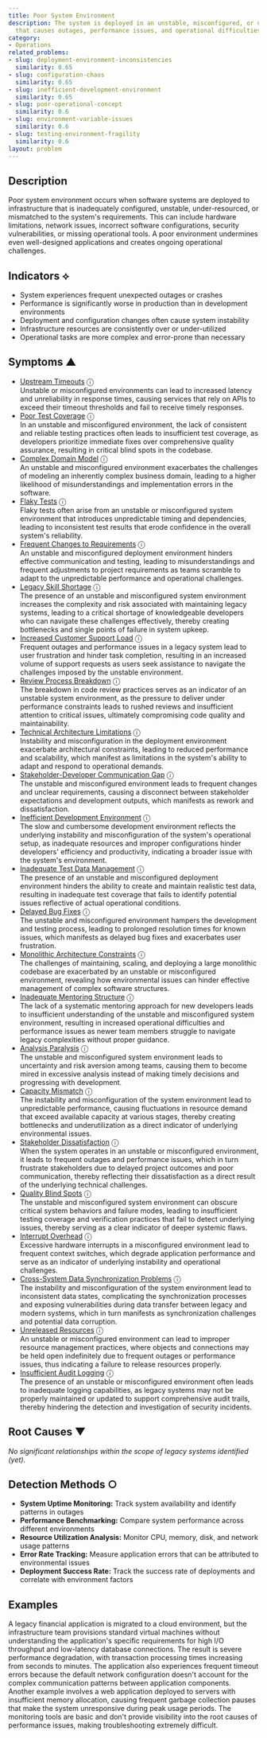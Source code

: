 ```yaml
---
title: Poor System Environment
description: The system is deployed in an unstable, misconfigured, or unsuitable environment
  that causes outages, performance issues, and operational difficulties.
category:
- Operations
related_problems:
- slug: deployment-environment-inconsistencies
  similarity: 0.65
- slug: configuration-chaos
  similarity: 0.65
- slug: inefficient-development-environment
  similarity: 0.65
- slug: poor-operational-concept
  similarity: 0.6
- slug: environment-variable-issues
  similarity: 0.6
- slug: testing-environment-fragility
  similarity: 0.6
layout: problem
---
```


## Description

Poor system environment occurs when software systems are deployed to infrastructure that is inadequately configured, unstable, under-resourced, or mismatched to the system's requirements. This can include hardware limitations, network issues, incorrect software configurations, security vulnerabilities, or missing operational tools. A poor environment undermines even well-designed applications and creates ongoing operational challenges.

## Indicators ⟡

- System experiences frequent unexpected outages or crashes
- Performance is significantly worse in production than in development environments
- Deployment and configuration changes often cause system instability
- Infrastructure resources are consistently over or under-utilized
- Operational tasks are more complex and error-prone than necessary

## Symptoms ▲
- [Upstream Timeouts](upstream-timeouts.md) <span class="info-tooltip" title="Confidence: 0.562, Strength: 0.749">ⓘ</span>
<br/>  Unstable or misconfigured environments can lead to increased latency and unreliability in response times, causing services that rely on APIs to exceed their timeout thresholds and fail to receive timely responses.
- [Poor Test Coverage](poor-test-coverage.md) <span class="info-tooltip" title="Confidence: 0.545, Strength: 0.761">ⓘ</span>
<br/>  In an unstable and misconfigured environment, the lack of consistent and reliable testing practices often leads to insufficient test coverage, as developers prioritize immediate fixes over comprehensive quality assurance, resulting in critical blind spots in the codebase.
- [Complex Domain Model](complex-domain-model.md) <span class="info-tooltip" title="Confidence: 0.531, Strength: 0.735">ⓘ</span>
<br/>  An unstable and misconfigured environment exacerbates the challenges of modeling an inherently complex business domain, leading to a higher likelihood of misunderstandings and implementation errors in the software.
- [Flaky Tests](flaky-tests.md) <span class="info-tooltip" title="Confidence: 0.527, Strength: 0.878">ⓘ</span>
<br/>  Flaky tests often arise from an unstable or misconfigured system environment that introduces unpredictable timing and dependencies, leading to inconsistent test results that erode confidence in the overall system's reliability.
- [Frequent Changes to Requirements](frequent-changes-to-requirements.md) <span class="info-tooltip" title="Confidence: 0.526, Strength: 0.748">ⓘ</span>
<br/>  An unstable and misconfigured deployment environment hinders effective communication and testing, leading to misunderstandings and frequent adjustments to project requirements as teams scramble to adapt to the unpredictable performance and operational challenges.
- [Legacy Skill Shortage](legacy-skill-shortage.md) <span class="info-tooltip" title="Confidence: 0.483, Strength: 0.748">ⓘ</span>
<br/>  The presence of an unstable and misconfigured system environment increases the complexity and risk associated with maintaining legacy systems, leading to a critical shortage of knowledgeable developers who can navigate these challenges effectively, thereby creating bottlenecks and single points of failure in system upkeep.
- [Increased Customer Support Load](increased-customer-support-load.md) <span class="info-tooltip" title="Confidence: 0.437, Strength: 0.759">ⓘ</span>
<br/>  Frequent outages and performance issues in a legacy system lead to user frustration and hinder task completion, resulting in an increased volume of support requests as users seek assistance to navigate the challenges imposed by the unstable environment.
- [Review Process Breakdown](review-process-breakdown.md) <span class="info-tooltip" title="Confidence: 0.432, Strength: 0.759">ⓘ</span>
<br/>  The breakdown in code review practices serves as an indicator of an unstable system environment, as the pressure to deliver under performance constraints leads to rushed reviews and insufficient attention to critical issues, ultimately compromising code quality and maintainability.
- [Technical Architecture Limitations](technical-architecture-limitations.md) <span class="info-tooltip" title="Confidence: 0.373, Strength: 0.778">ⓘ</span>
<br/>  Instability and misconfiguration in the deployment environment exacerbate architectural constraints, leading to reduced performance and scalability, which manifest as limitations in the system's ability to adapt and respond to operational demands.
- [Stakeholder-Developer Communication Gap](stakeholder-developer-communication-gap.md) <span class="info-tooltip" title="Confidence: 0.359, Strength: 0.783">ⓘ</span>
<br/>  The unstable and misconfigured environment leads to frequent changes and unclear requirements, causing a disconnect between stakeholder expectations and development outputs, which manifests as rework and dissatisfaction.
- [Inefficient Development Environment](inefficient-development-environment.md) <span class="info-tooltip" title="Confidence: 0.357, Strength: 0.724">ⓘ</span>
<br/>  The slow and cumbersome development environment reflects the underlying instability and misconfiguration of the system's operational setup, as inadequate resources and improper configurations hinder developers' efficiency and productivity, indicating a broader issue with the system's environment.
- [Inadequate Test Data Management](inadequate-test-data-management.md) <span class="info-tooltip" title="Confidence: 0.346, Strength: 0.781">ⓘ</span>
<br/>  The presence of an unstable and misconfigured deployment environment hinders the ability to create and maintain realistic test data, resulting in inadequate test coverage that fails to identify potential issues reflective of actual operational conditions.
- [Delayed Bug Fixes](delayed-bug-fixes.md) <span class="info-tooltip" title="Confidence: 0.345, Strength: 0.781">ⓘ</span>
<br/>  The unstable and misconfigured environment hampers the development and testing process, leading to prolonged resolution times for known issues, which manifests as delayed bug fixes and exacerbates user frustration.
- [Monolithic Architecture Constraints](monolithic-architecture-constraints.md) <span class="info-tooltip" title="Confidence: 0.343, Strength: 0.719">ⓘ</span>
<br/>  The challenges of maintaining, scaling, and deploying a large monolithic codebase are exacerbated by an unstable or misconfigured environment, revealing how environmental issues can hinder effective management of complex software structures.
- [Inadequate Mentoring Structure](inadequate-mentoring-structure.md) <span class="info-tooltip" title="Confidence: 0.339, Strength: 0.820">ⓘ</span>
<br/>  The lack of a systematic mentoring approach for new developers leads to insufficient understanding of the unstable and misconfigured system environment, resulting in increased operational difficulties and performance issues as newer team members struggle to navigate legacy complexities without proper guidance.
- [Analysis Paralysis](analysis-paralysis.md) <span class="info-tooltip" title="Confidence: 0.339, Strength: 0.764">ⓘ</span>
<br/>  The unstable and misconfigured system environment leads to uncertainty and risk aversion among teams, causing them to become mired in excessive analysis instead of making timely decisions and progressing with development.
- [Capacity Mismatch](capacity-mismatch.md) <span class="info-tooltip" title="Confidence: 0.331, Strength: 0.742">ⓘ</span>
<br/>  The instability and misconfiguration of the system environment lead to unpredictable performance, causing fluctuations in resource demand that exceed available capacity at various stages, thereby creating bottlenecks and underutilization as a direct indicator of underlying environmental issues.
- [Stakeholder Dissatisfaction](stakeholder-dissatisfaction.md) <span class="info-tooltip" title="Confidence: 0.327, Strength: 0.797">ⓘ</span>
<br/>  When the system operates in an unstable or misconfigured environment, it leads to frequent outages and performance issues, which in turn frustrate stakeholders due to delayed project outcomes and poor communication, thereby reflecting their dissatisfaction as a direct result of the underlying technical challenges.
- [Quality Blind Spots](quality-blind-spots.md) <span class="info-tooltip" title="Confidence: 0.326, Strength: 0.710">ⓘ</span>
<br/>  The unstable and misconfigured system environment can obscure critical system behaviors and failure modes, leading to insufficient testing coverage and verification practices that fail to detect underlying issues, thereby serving as a clear indicator of deeper systemic flaws.
- [Interrupt Overhead](interrupt-overhead.md) <span class="info-tooltip" title="Confidence: 0.309, Strength: 0.748">ⓘ</span>
<br/>  Excessive hardware interrupts in a misconfigured environment lead to frequent context switches, which degrade application performance and serve as an indicator of underlying instability and operational challenges.
- [Cross-System Data Synchronization Problems](cross-system-data-synchronization-problems.md) <span class="info-tooltip" title="Confidence: 0.309, Strength: 0.613">ⓘ</span>
<br/>  The instability and misconfiguration of the system environment lead to inconsistent data states, complicating the synchronization processes and exposing vulnerabilities during data transfer between legacy and modern systems, which in turn manifests as synchronization challenges and potential data corruption.
- [Unreleased Resources](unreleased-resources.md) <span class="info-tooltip" title="Confidence: 0.305, Strength: 0.702">ⓘ</span>
<br/>  An unstable or misconfigured environment can lead to improper resource management practices, where objects and connections may be held open indefinitely due to frequent outages or performance issues, thus indicating a failure to release resources properly.
- [Insufficient Audit Logging](insufficient-audit-logging.md) <span class="info-tooltip" title="Confidence: 0.301, Strength: 0.769">ⓘ</span>
<br/>  The presence of an unstable or misconfigured environment often leads to inadequate logging capabilities, as legacy systems may not be properly maintained or updated to support comprehensive audit trails, thereby hindering the detection and investigation of security incidents.

## Root Causes ▼

*No significant relationships within the scope of legacy systems identified (yet).*

## Detection Methods ○

- **System Uptime Monitoring:** Track system availability and identify patterns in outages
- **Performance Benchmarking:** Compare system performance across different environments
- **Resource Utilization Analysis:** Monitor CPU, memory, disk, and network usage patterns
- **Error Rate Tracking:** Measure application errors that can be attributed to environmental issues
- **Deployment Success Rate:** Track the success rate of deployments and correlate with environment factors

## Examples

A legacy financial application is migrated to a cloud environment, but the infrastructure team provisions standard virtual machines without understanding the application's specific requirements for high I/O throughput and low-latency database connections. The result is severe performance degradation, with transaction processing times increasing from seconds to minutes. The application also experiences frequent timeout errors because the default network configuration doesn't account for the complex communication patterns between application components. Another example involves a web application deployed to servers with insufficient memory allocation, causing frequent garbage collection pauses that make the system unresponsive during peak usage periods. The monitoring tools are basic and don't provide visibility into the root causes of performance issues, making troubleshooting extremely difficult.
